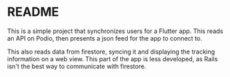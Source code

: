 # README

This is a simple project that synchronizes users for a Flutter app. This reads an API on Podio, then presents a json feed for the app to connect to.

This also reads data from firestore, syncing it and displaying the tracking information on a web view. This part of the app is less developed, as Rails isn't the best way to communicate with firestore.